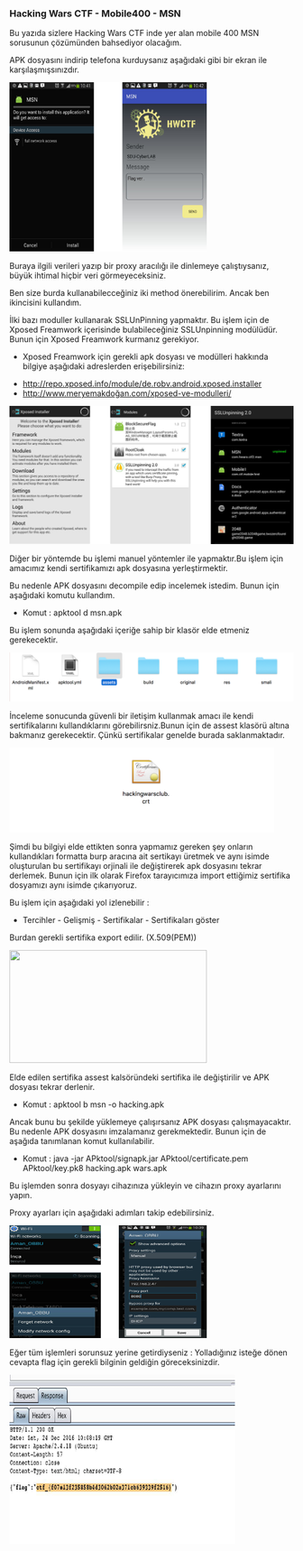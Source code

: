 ### Hacking Wars CTF - Mobile400 - MSN

Bu yazıda sizlere Hacking Wars CTF inde yer alan mobile 400 MSN sorusunun çözümünden bahsediyor olacağım.

APK dosyasını indirip telefona kurduysanız aşağıdaki gibi bir ekran ile karşılaşmışsınızdır.

<img src="/Mobil/Mobil400/Resimler/ilkkurulum.png" width="350" height="300"/>

Buraya ilgili verileri yazıp bir proxy aracılığı ile dinlemeye çalıştıysanız, büyük ihtimal hiçbir veri görmeyeceksiniz. 

Ben size burda kullanabilecceğiniz iki method önerebilirim. Ancak ben ikincisini kullandım.

İlki bazı moduller kullanarak SSLUnPinning yapmaktır. Bu işlem için de Xposed Freamwork içerisinde bulabileceğiniz SSLUnpinning modülüdür. Bunun için Xposed Freamwork kurmanız gerekiyor.

 * Xposed Freamwork için gerekli apk dosyası ve modülleri hakkında bilgiye aşağıdaki adreslerden erişebilirsiniz:
  - http://repo.xposed.info/module/de.robv.android.xposed.installer
  - http://www.meryemakdoğan.com/xposed-ve-modulleri/
  
<img src="/Mobil/Mobil400/Resimler/ssl.png"/>


Diğer bir yöntemde bu işlemi manuel yöntemler ile yapmaktır.Bu işlem için amacımız kendi sertifikamızı apk dosyasına yerleştirmektir.

Bu nedenle APK dosyasını decompile edip incelemek istedim. Bunun için aşağıdaki komutu kullandım.

* Komut : apktool d msn.apk

Bu işlem sonunda aşağıdaki içeriğe sahip bir klasör elde etmeniz gerekecektir.

<img src="/Mobil/Mobil400/Resimler/apk.png"/>

İnceleme sonucunda güvenli bir iletişim kullanmak amacı ile kendi sertifikalarını kullandıklarını görebilirsniz.Bunun için de assest klasörü altına bakmanız gerekecektir. Çünkü sertifikalar genelde burada saklanmaktadır.

<img src="/Mobil/Mobil400/Resimler/sertifikaresmi.png" height=150/>

Şimdi bu bilgiyi elde ettikten sonra yapmamız gereken şey onların kullandıkları formatta burp aracına ait sertikayı üretmek ve aynı isimde oluşturulan bu sertifikayı orjinali ile değiştirerek apk dosyasını tekrar derlemek. Bunun için ilk olarak Firefox tarayıcımıza import ettiğimiz sertifika dosyamızı aynı isimde çıkarıyoruz. 

Bu işlem için aşağıdaki yol izlenebilir :

*  Tercihler - Gelişmiş - Sertifikalar - Sertifikaları göster

Burdan gerekli sertifika export edilir. (X.509(PEM))

<img src="/Mobil/Mobil400/Resimler/burpsertitikası.png" width="350" height="200"/>

Elde edilen sertifika assest kalsöründeki sertifika ile değiştirilir ve APK dosyası tekrar derlenir.

* Komut : apktool b msn -o hacking.apk

Ancak bunu bu şekilde yüklemeye çalışırsanız APK dosyası çalışmayacaktır. Bu nedenle APK dosyasını imzalamanız gerekmektedir. Bunun için  de aşağıda tanımlanan komut kullanılabilir.

* Komut : java -jar APktool/signapk.jar APktool/certificate.pem APktool/key.pk8 hacking.apk wars.apk

Bu işlemden sonra dosyayı cihazınıza yükleyin ve cihazın proxy ayarlarını yapın.

Proxy ayarları için aşağıdaki adımları takip edebilirsiniz.

<img src="/Mobil/Mobil400/Resimler/proxyayari.png" width="350" height="200"/>

Eğer tüm işlemleri sorunsuz yerine getirdiyseniz : Yolladığınız isteğe dönen cevapta flag için gerekli bilginin geldiğin göreceksinizdir.

<img src="/Mobil/Mobil400/Resimler/flag.jpg" width="400" height="300"/>

